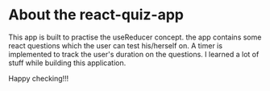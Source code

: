 # About the react-quiz-app

This app is built to practise the useReducer concept. the app contains some react questions which the user can test his/herself on. A timer is implemented to track the user's duration on the questions. I learned a lot of stuff while building this application.

Happy checking!!!
